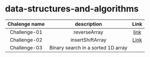 # data-structures-and-algorithms


| Chalenge name 	| description 	| Link 	|   	
|:-------------:	|:-----------:	|:----:	|	
|    Challenge-01           	|  reverseArray       |     [ link](https://github.com/Mohd-saqr/data-structures-and-algorithms/tree/main/Java/Challenge-01)   	|   		
|        Challenge-02        	|       insertShiftArray      	|   [Link](https://github.com/Mohd-saqr/data-structures-and-algorithms/blob/main/Java/Challenge-02/Reademe.md)   	|   	
|          Challenge-03      	|Binary search in a sorted 1D array|      	|   	[Link](https://github.com/Mohd-saqr/data-structures-and-algorithms/blob/main/Java/Challenge-03/Reademe.md)